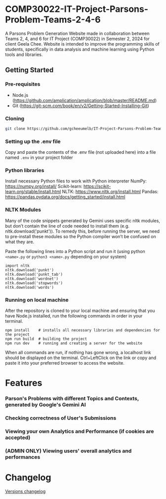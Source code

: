 # COMP30022-IT-Project-Parsons-Problem-Teams-2-4-6
A Parsons Problem Generation Website made in collaboration between Teams 2, 4, and 6 for IT Project (COMP30022) in Semester 2, 2024 for client Geela Chee. Website is intended to improve the programming skills of students, specifically in data analysis and machine learning using Python tools and libraries.

## Getting Started
### Pre-requisites
- Node.js (https://github.com/amplication/amplication/blob/master/README.md)
- Git (https://git-scm.com/book/en/v2/Getting-Started-Installing-Git)

### Cloning
```sh
git clone https://github.com/gcheeumelb/IT-Project-Parsons-Problem-Teams-2-4-6.git
```

### Setting up the .env file
Copy and paste the contents of the .env file (not uploaded here) into a file named `.env` in your project folder

### Python libraries
Install necessary Python files to work with Python interpreter
NumPy: https://numpy.org/install/
Scikit-learn: https://scikit-learn.org/stable/install.html
NLTK: https://www.nltk.org/install.html
Pandas: https://pandas.pydata.org/docs/getting_started/install.html

### NLTK Modules
Many of the code snippets generated by Gemini uses specific nltk modules, but don’t contain the line of code needed to install them (e.g. nltk.download('punkt')). To remedy this, before running the server, we need to pre-install these modules so the Python compiler won’t be confused on what they are.

Paste the following lines into a Python script and run it (using python `<name>.py` or `python3 <name>.py` depending on your system)

```
import nltk
nltk.download('punkt')
nltk.download('punkt_tab')
nltk.download('wordnet')
nltk.download('stopwords')
nltk.download('words')
```

### Running on local machine
After the repository is cloned to your local machine and ensuring that you have Node.js installed, run the following commands in order in your terminal.
```
npm install    # installs all necessary libraries and dependencies for the project
npm run build  # building the project
npm run dev    # running and creating a server for the website
```
When all commands are run, if nothing has gone wrong, a localhost link should be displayed on the terminal. Ctrl+LeftClick on the link or copy and paste it into your preferred browser to access the website.

# Features
### Parson's Problems with different Topics and Contexts, generated by Google's Gemini AI
### Checking correctness of User's Submissions
### Viewing your own Analytics and Performance (if cookies are accepted)
### (ADMIN ONLY) Viewing users' overall analytics and performances

# Changelog
[Versions changelog](./docs/Team2Docs/Changelog.md)